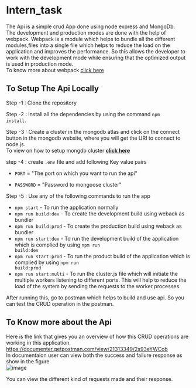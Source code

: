 # Intern_task
The Api is a simple crud App done using node express and MongoDb.<br/>
The development and production modes are done with the help of webpack. Webpack is a module which helps to bundle all the different modules,files into a single file which helps to reduce the load on the application and improves the performance.
So this allows the developer to work with the development mode while ensuring that the optimized output is used in production mode.</br>
To know more about webpack [click here](https://webpack.js.org/guides/getting-started/)

## To Setup The Api Locally 
Step -1 : Clone the repository

Step -2 : Install all the dependencies by using the command <code>npm install</code>.

Step -3 : Create a cluster in the mongodb atlas and click on the connect button in the mongodb website, where you will get the URI to connect to node.js.<br/> To view on how to setup mongdb cluster <b>[click here](https://www.mongodb.com/basics/clusters/mongodb-cluster-setup)</b>

step -4 : create <code>.env</code> file and add following Key value pairs
  - <code>PORT</code> = "The port on which you want to run the api"</p>
  - <code>PASSWORD</code> = "Password to mongoose cluster"</p>
 
Step -5 : Use any of the following commands to run the app<br/>
- <code>npm start</code> - To run the application normally  <br/>
- <code>npm run build:dev</code> - To create the development build using weback as bundler<br/>
- <code>npm run build:prod</code> - To create the production build using weback as bundler<br/>
- <code>npm run start:dev</code> - To run the development build of the application which is complied by using <code>npm run build:dev</code><br/>
- <code>npm run start:prod</code> - To run the product build of the application which is complied by using <code>npm run build:prod</code><br/>
- <code>npm run start:multi</code> - To run the cluster.js file which will initiate the multiple workers listening to different ports. This will help to reduce the load of the system by sending the requests to the worker processes.

After running this, go to postman which helps to build and use api. So you can test the CRUD operation in the postman.


## To Know more about the Api 
Here is the link that gives you an overview of how this CRUD operations are working in this application. <br/>
https://documenter.getpostman.com/view/21313349/2s93eYWCob<br/>
In documentaion user can view both the success and failure response as show in the figure<br/>
![image](https://user-images.githubusercontent.com/88759473/236918105-e32db821-8a94-44cb-a3fe-25d48b22fdec.png)

You can view the different kind of requests made and their response.
